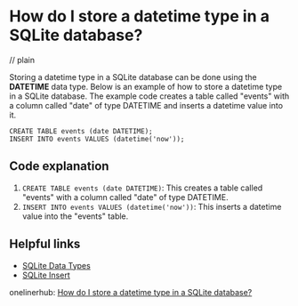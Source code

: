 # How do I store a datetime type in a SQLite database?
// plain

Storing a datetime type in a SQLite database can be done using the **DATETIME** data type. Below is an example of how to store a datetime type in a SQLite database. The example code creates a table called "events" with a column called "date" of type DATETIME and inserts a datetime value into it.

```
CREATE TABLE events (date DATETIME);
INSERT INTO events VALUES (datetime('now'));
```

## Code explanation


1. `CREATE TABLE events (date DATETIME)`: This creates a table called "events" with a column called "date" of type DATETIME.
2. `INSERT INTO events VALUES (datetime('now'))`: This inserts a datetime value into the "events" table.

## Helpful links

- [SQLite Data Types](https://www.sqlite.org/datatype3.html)
- [SQLite Insert](https://www.sqlitetutorial.net/sqlite-insert/)

onelinerhub: [How do I store a datetime type in a SQLite database?](https://onelinerhub.com/sqlite/how-do-i-store-a-datetime-type-in-a-sqlite-database)